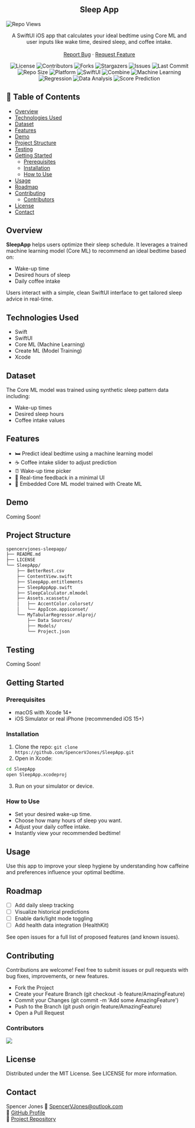 <div align="center">
  <h2 align="center">Sleep App</h2>
  <div align="left">
	
![Repo Views](https://visitor-badge.laobi.icu/badge?page_id=SpencerVJones/SleepApp)
</div>

  <p align="center">
    A SwiftUI iOS app that calculates your ideal bedtime using Core ML and user inputs like wake time, desired sleep, and coffee intake.
    <br />
    <br />
    <a href="https://github.com/SpencerVJones/SleepApp/issues">Report Bug</a>
    ·
    <a href="https://github.com/SpencerVJones/SleepApp/issues">Request Feature</a>
  </p>
</div>


<!-- PROJECT SHIELDS -->
<div align="center">


![License](https://img.shields.io/github/license/SpencerVJones/SleepApp?style=for-the-badge)
![Contributors](https://img.shields.io/github/contributors/SpencerVJones/SleepApp?style=for-the-badge)
![Forks](https://img.shields.io/github/forks/SpencerVJones/SleepApp?style=for-the-badge)
![Stargazers](https://img.shields.io/github/stars/SpencerVJones/SleepApp?style=for-the-badge)
![Issues](https://img.shields.io/github/issues/SpencerVJones/SleepApp?style=for-the-badge)
![Last Commit](https://img.shields.io/github/last-commit/SpencerVJones/SleepApp?style=for-the-badge)
![Repo Size](https://img.shields.io/github/repo-size/SpencerVJones/SleepApp?style=for-the-badge)
![Platform](https://img.shields.io/badge/platform-iOS-lightgrey.svg?style=for-the-badge)
![SwiftUI](https://img.shields.io/badge/SwiftUI-Framework-blue.svg?style=for-the-badge)
![Combine](https://img.shields.io/badge/Combine-Framework-purple.svg?style=for-the-badge)
![Machine Learning](https://img.shields.io/badge/Machine%20Learning-%E2%9C%94%EF%B8%8F-green.svg?style=for-the-badge)
![Regression](https://img.shields.io/badge/Regression-Models-blue.svg?style=for-the-badge)
![Data Analysis](https://img.shields.io/badge/Data%20Analysis-%E2%9C%94%EF%B8%8F-orange.svg?style=for-the-badge)
![Score Prediction](https://img.shields.io/badge/Score%20Prediction-%E2%9C%94%EF%B8%8F-red.svg?style=for-the-badge)
</div>



## 📑 Table of Contents
- [Overview](#overview)
- [Technologies Used](#technologies-used)
- [Dataset](#dataset)
- [Features](#features)
- [Demo](#demo)
- [Project Structure](#project-structure)
- [Testing](#testing)
- [Getting Started](#getting-started)
  - [Prerequisites](#prerequisites)
  - [Installation](#installation)
  - [How to Use](#how-to-use)
- [Usage](#usage)
- [Roadmap](#roadmap)
- [Contributing](#contributing)
	- [Contributors](#contributors)
- [License](#license)
- [Contact](#contact)

## Overview
**SleepApp** helps users optimize their sleep schedule. It leverages a trained machine learning model (Core ML) to recommend an ideal bedtime based on:
- Wake-up time
- Desired hours of sleep
- Daily coffee intake

Users interact with a simple, clean SwiftUI interface to get tailored sleep advice in real-time.

## Technologies Used
- Swift
- SwiftUI
- Core ML (Machine Learning)
- Create ML (Model Training)
- Xcode

## Dataset
The Core ML model was trained using synthetic sleep pattern data including:
- Wake-up times
- Desired sleep hours
- Coffee intake values

## Features
- 🛏 Predict ideal bedtime using a machine learning model
- ☕️ Coffee intake slider to adjust prediction
- ⏰ Wake-up time picker
- 🎯 Real-time feedback in a minimal UI
- 🤖 Embedded Core ML model trained with Create ML

## Demo
Coming Soon!

## Project Structure
```bash
spencervjones-sleepapp/
├── README.md
├── LICENSE
└── SleepApp/
    ├── BetterRest.csv
    ├── ContentView.swift
    ├── SleepApp.entitlements
    ├── SleepAppApp.swift
    ├── SleepCalculator.mlmodel
    ├── Assets.xcassets/
    │   ├── AccentColor.colorset/
    │   └── AppIcon.appiconset/
    └── MyTabularRegressor.mlproj/
        ├── Data Sources/
        ├── Models/
        └── Project.json
   ```

## Testing
Coming Soon!

## Getting Started
### Prerequisites
- macOS with Xcode 14+
- iOS Simulator or real iPhone (recommended iOS 15+)
### Installation
1. Clone the repo:
``git clone https://github.com/SpencerVJones/SleepApp.git``
2. Open in Xcode:
``` bash
cd SleepApp
open SleepApp.xcodeproj
```
3. Run on your simulator or device.

###  How to Use
-   Set your desired wake-up time.
-   Choose how many hours of sleep you want.
-   Adjust your daily coffee intake.
-   Instantly view your recommended bedtime!
 
## Usage
 Use this app to improve your sleep hygiene by understanding how caffeine and preferences influence your optimal bedtime.
 
## Roadmap
 - [ ] Add daily sleep tracking
 - [ ] Visualize historical predictions
 - [ ] Enable dark/light mode toggling
 - [ ] Add health data integration (HealthKit)

See open issues for a full list of proposed features (and known issues).
 
 
## Contributing
Contributions are welcome! Feel free to submit issues or pull requests with bug fixes, improvements, or new features.
- Fork the Project
- Create your Feature Branch (git checkout -b feature/AmazingFeature)
- Commit your Changes (git commit -m 'Add some AmazingFeature')
- Push to the Branch (git push origin feature/AmazingFeature)
- Open a Pull Request

### Contributors
<a href="https://github.com/SpencerVJones/SleepApp/graphs/contributors">
  <img src="https://contrib.rocks/image?repo=SpencerVJones/SleepApp"/>
</a>


## License
Distributed under the MIT License. See LICENSE for more information.



## Contact
Spencer Jones
📧 [SpencerVJones@outlook.com](mailto:SpencerVJones@outlook.com)  
🔗 [GitHub Profile](https://github.com/SpencerVJones)  
🔗 [Project Repository](https://github.com/SpencerVJones/SleepApp)
